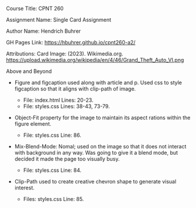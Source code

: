 Course Title: CPNT 260

Assignment Name: Single Card Assignment 

Author Name: Hendrich Buhrer

GH Pages Link: https://hbuhrer.github.io/cpnt260-a2/

Attributions: Card Image: (2023). Wikimedia.org. https://upload.wikimedia.org/wikipedia/en/4/46/Grand_Theft_Auto_VI.png

Above and Beyond

- Figure and figcaption used along with article and p. Used css to style figcaption so that it aligns with clip-path of image.
    - File: index.html Lines: 20-23.
    - File: styles.css Lines: 38-43, 73-79.
      
- Object-Fit property for the image to maintain its aspect rations within the figure element.
    - File: styles.css Line: 86.
      
- Mix-Blend-Mode: Nomal; used on the image so that it does not interact with background in any way. Was going to give it a blend mode, but decided it made the page too visually busy.
    - File: styles.css Line: 84.
      
- Clip-Path used to create creative chevron shape to generate visual interest.
    - Files: styles.css Line: 85.
